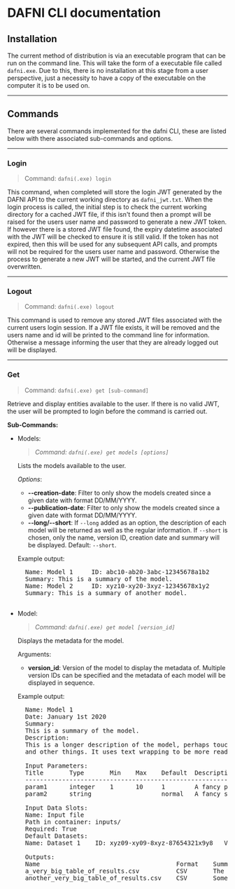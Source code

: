 # DAFNI CLI documentation

## Installation

The current method of distribution is via an executable program that can be run on the command line. This will take the form of a executable file called `dafni.exe`.
Due to this, there is no installation at this stage from a user perspective, just a necessity to have a copy of the executable on the computer it is to be used on.
___

## Commands

There are several commands implemented for the dafni CLI, these are listed below with there associated sub-commands and options.
___
### Login

>Command: `dafni(.exe) login`

This command, when completed will store the login JWT generated by the DAFNI API to the current working directory as `dafni_jwt.txt`.
When the login process is called, the initial step is to check the current working directory for a cached JWT file, if this isn't found then a prompt will be raised for the users user name and password to generate a new JWT token.
If however there is a stored JWT file found, the expiry datetime associated with the JWT will be checked to ensure it is still valid. If the token has not expired, then this will be used for any subsequent API calls, and prompts will not be required for the users user name and password. Otherwise the process to generate a new JWT will be started, and the current JWT file overwritten.
___
### Logout

>Command: `dafni(.exe) logout`

This command is used to remove any stored JWT files associated with the current users login session. If a JWT file exists, it will be removed and the users name and id will be printed to the command line for information. Otherwise a message informing the user that they are already logged out will be displayed.
___
### Get

>Command: `dafni(.exe) get [sub-command]`

Retrieve and display entities available to the user. 
If there is no valid JWT, the user will be prompted to login before the command is carried out.

**Sub-Commands:**
- Models:
    >*Command: `dafni(.exe) get models [options]`*

    Lists the models available to the user. 

    *Options*:
    - **--creation-date**: Filter to only show the models created since a given date with format DD/MM/YYYY.
    - **--publication-date**:  Filter to only show the models created since a given date with format DD/MM/YYYY.
    - **--long/--short**: If `--long` added as an option, the description of each model will be returned as well as the regular information.
      If `--short` is chosen, only the name, version ID, creation date and summary will be displayed. Default: `--short`. 

    Example output:
    <pre>
    Name: Model 1     ID: abc10-ab20-3abc-12345678a1b2      Date: January 1st 2020
    Summary: This is a summary of the model.
    Name: Model 2     ID: xyz10-xy20-3xyz-12345678x1y2      Date: January 1st 2020
    Summary: This is a summary of another model.
    </pre>

- Model:
    >*Command: `dafni(.exe) get model [version_id]`*
    
    Displays the metadata for the model.
    
    Arguments:
    - **version_id**: Version of the model to display the metadata of.
    Multiple version IDs can be specified and the metadata of each model will be displayed in sequence.
    
    Example output:
    <pre>
    Name: Model 1
    Date: January 1st 2020
    Summary:
    This is a summary of the model.
    Description:
    This is a longer description of the model, perhaps touching on more details 
    and other things. It uses text wrapping to be more readable.
    
    Input Parameters:
    Title       Type       Min    Max    Default  Description
    --------------------------------------------------------------------
    param1      integer    1      10     1        A fancy parameter
    param2      string                   normal   A fancy setting
    
    Input Data Slots:
    Name: Input file
    Path in container: inputs/
    Required: True
    Default Datasets:
    Name: Dataset 1    ID: xyz09-xy09-8xyz-87654321x9y8   Version ID: xyz09-xy09-8xyz-56843975x9y8
    
    Outputs:
    Name                                     Format    Summary
    a_very_big_table_of_results.csv          CSV       The results you care about
    another_very_big_table_of_results.csv    CSV       Some extra results you may find useful
    </pre>
